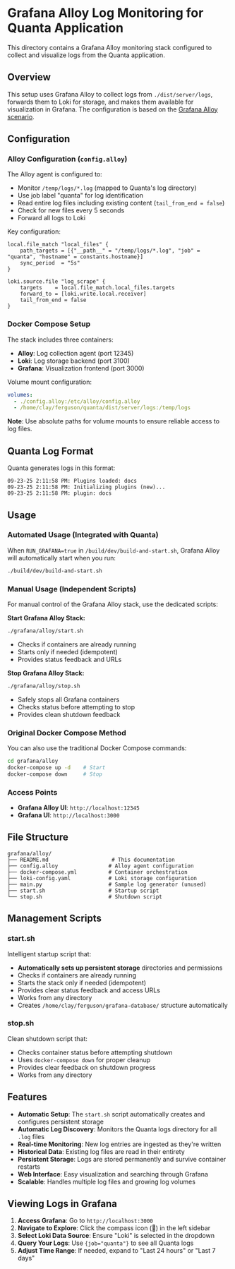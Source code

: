 # Grafana Alloy Log Monitoring for Quanta Application

This directory contains a Grafana Alloy monitoring stack configured to collect and visualize logs from the Quanta application.

## Overview

This setup uses Grafana Alloy to collect logs from `./dist/server/logs`, forwards them to Loki for storage, and makes them available for visualization in Grafana. The configuration is based on the [Grafana Alloy scenario](https://github.com/grafana/alloy-scenarios/tree/main/logs-file).

## Configuration

### Alloy Configuration (`config.alloy`)

The Alloy agent is configured to:
- Monitor `/temp/logs/*.log` (mapped to Quanta's log directory)
- Use job label "quanta" for log identification
- Read entire log files including existing content (`tail_from_end = false`)
- Check for new files every 5 seconds
- Forward all logs to Loki

Key configuration:
```alloy
local.file_match "local_files" {
    path_targets = [{"__path__" = "/temp/logs/*.log", "job" = "quanta", "hostname" = constants.hostname}]
    sync_period  = "5s"
}

loki.source.file "log_scrape" {
    targets    = local.file_match.local_files.targets
    forward_to = [loki.write.local.receiver]
    tail_from_end = false
}
```

### Docker Compose Setup

The stack includes three containers:
- **Alloy**: Log collection agent (port 12345)
- **Loki**: Log storage backend (port 3100)  
- **Grafana**: Visualization frontend (port 3000)

Volume mount configuration:
```yaml
volumes:
  - ./config.alloy:/etc/alloy/config.alloy
  - /home/clay/ferguson/quanta/dist/server/logs:/temp/logs
```

**Note**: Use absolute paths for volume mounts to ensure reliable access to log files.

## Quanta Log Format

Quanta generates logs in this format:
```
09-23-25 2:11:58 PM: Plugins loaded: docs
09-23-25 2:11:58 PM: Initializing plugins (new)...
09-23-25 2:11:58 PM: plugin: docs
```

## Usage

### Automated Usage (Integrated with Quanta)
When `RUN_GRAFANA=true` in `/build/dev/build-and-start.sh`, Grafana Alloy will automatically start when you run:
```bash
./build/dev/build-and-start.sh
```

### Manual Usage (Independent Scripts)
For manual control of the Grafana Alloy stack, use the dedicated scripts:

**Start Grafana Alloy Stack:**
```bash
./grafana/alloy/start.sh
```
- Checks if containers are already running
- Starts only if needed (idempotent)
- Provides status feedback and URLs

**Stop Grafana Alloy Stack:**
```bash
./grafana/alloy/stop.sh
```
- Safely stops all Grafana containers
- Checks status before attempting to stop
- Provides clean shutdown feedback

### Original Docker Compose Method
You can also use the traditional Docker Compose commands:
```bash
cd grafana/alloy
docker-compose up -d    # Start
docker-compose down     # Stop
```

### Access Points
- **Grafana Alloy UI**: `http://localhost:12345`
- **Grafana UI**: `http://localhost:3000`

## File Structure

```
grafana/alloy/
├── README.md                    # This documentation
├── config.alloy                # Alloy agent configuration
├── docker-compose.yml          # Container orchestration
├── loki-config.yaml            # Loki storage configuration
├── main.py                     # Sample log generator (unused)
├── start.sh                    # Startup script
└── stop.sh                     # Shutdown script
```

## Management Scripts

### start.sh
Intelligent startup script that:
- **Automatically sets up persistent storage** directories and permissions
- Checks if containers are already running
- Starts the stack only if needed (idempotent)  
- Provides clear status feedback and access URLs
- Works from any directory
- Creates `/home/clay/ferguson/grafana-database/` structure automatically

### stop.sh
Clean shutdown script that:
- Checks container status before attempting shutdown
- Uses `docker-compose down` for proper cleanup
- Provides clear feedback on shutdown progress
- Works from any directory

## Features

- **Automatic Setup**: The `start.sh` script automatically creates and configures persistent storage
- **Automatic Log Discovery**: Monitors the Quanta logs directory for all `.log` files
- **Real-time Monitoring**: New log entries are ingested as they're written
- **Historical Data**: Existing log files are read in their entirety
- **Persistent Storage**: Logs are stored permanently and survive container restarts
- **Web Interface**: Easy visualization and searching through Grafana
- **Scalable**: Handles multiple log files and growing log volumes

## Viewing Logs in Grafana

1. **Access Grafana**: Go to `http://localhost:3000`
2. **Navigate to Explore**: Click the compass icon (🧭) in the left sidebar
3. **Select Loki Data Source**: Ensure "Loki" is selected in the dropdown
4. **Query Your Logs**: Use `{job="quanta"}` to see all Quanta logs
5. **Adjust Time Range**: If needed, expand to "Last 24 hours" or "Last 7 days"


